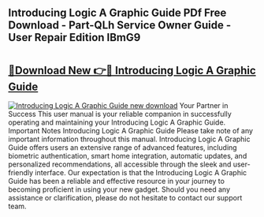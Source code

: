 ## Introducing Logic A Graphic Guide PDf Free Download - Part-QLh Service Owner Guide - User Repair Edition IBmG9

# <h2><a href="http://bc68525.oget.top/?id=Introducing+Logic+A+Graphic+Guide">🔗Download New 👉🔴 Introducing Logic A Graphic Guide</a></h2>

[![Introducing Logic A Graphic Guide new download](https://i.imgur.com/5g1atiW.png)](http://bc68525.oget.top/?id=Introducing+Logic+A+Graphic+Guide)
Your Partner in Success This user manual is your reliable companion in successfully operating and maintaining your Introducing Logic A Graphic Guide. Important Notes Introducing Logic A Graphic Guide Please take note of any important information throughout this manual. Introducing Logic A Graphic Guide offers users an extensive range of advanced features, including biometric authentication, smart home integration, automatic updates, and personalized recommendations, all accessible through the sleek and user-friendly interface. Our expectation is that the Introducing Logic A Graphic Guide has been a reliable and effective resource in your journey to becoming proficient in using your new gadget. Should you need any assistance or clarification, please do not hesitate to contact our support team.
